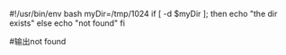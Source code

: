 #!/usr/bin/env bash
myDir=/tmp/1024
if [ -d $myDir ]; then
    echo "the dir exists"
else
    echo "not found"
fi

#输出not found
